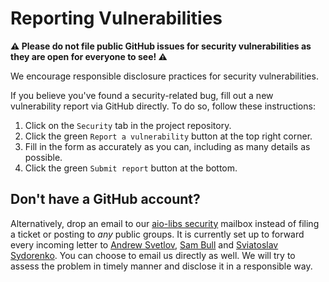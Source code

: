 # Reporting Vulnerabilities

**⚠️ Please do not file public GitHub issues for security
vulnerabilities as they are open for everyone to see! ⚠️**

We encourage responsible disclosure practices for security
vulnerabilities.


If you believe you've found a security-related bug, fill out a new
vulnerability report via GitHub directly. To do so, follow these instructions:
1. Click on the `Security` tab in the project repository.
2. Click the green `Report a vulnerability` button at the top right corner.
3. Fill in the form as accurately as you can, including as many details as
   possible.
4. Click the green `Submit report` button at the bottom.


## Don't have a GitHub account?

Alternatively, drop an email to our [aio-libs security] mailbox instead of
filing a ticket or posting to _any_ public groups. It is currently set up to
forward every incoming letter to [Andrew Svetlov], [Sam Bull] and [Sviatoslav
Sydorenko]. You can choose to email us directly as well. We will try to assess
the problem in timely manner and disclose it in a responsible way.

[aio-libs security]:
mailto:"'%40aio-libs'%20security%20reports"%20<security@aio-libs.org>?subject=[Security%20issue%20report]%20[PROJECT_NAME]%20SHORT%20TITLE...&body=I%20am%20writing%20to%20inform%20you%20that%20PROJECT_NAME%20has%20a%20pottential%20vulnerability%20and%20here%20are%20extremely%20detailed%20steps%20of%20how%20to%20exploit%20this%20dangerous%20behavior:%0D%0A%0D%0A1.%0D%0A2.%0D%0A3.%0D%0A%0D%0A
[Andrew Svetlov]:
mailto:"Andrew%20'%40asvetlov'%20Svetlov"%20<andrew.svetlov+aio-libs-security@gmail.com>?subject=[Security%20issue%20report]%20[PROJECT_NAME]%20SHORT%20TITLE...&body=I%20am%20writing%20to%20inform%20you%20that%20PROJECT_NAME%20has%20a%20pottential%20vulnerability%20and%20here%20are%20extremely%20detailed%20steps%20of%20how%20to%20exploit%20this%20dangerous%20behavior:%0D%0A%0D%0A1.%0D%0A2.%0D%0A3.%0D%0A%0D%0A
[Sam Bull]:
mailto:"Sam%20'%40dreamsorcerer'%20Bull"%20<aio-libs-sec@sambull.org>?subject=[Security%20issue%20report]%20[PROJECT_NAME]%20SHORT%20TITLE...&body=I%20am%20writing%20to%20inform%20you%20that%20PROJECT_NAME%20has%20a%20pottential%20vulnerability%20and%20here%20are%20extremely%20detailed%20steps%20of%20how%20to%20exploit%20this%20dangerous%20behavior:%0D%0A%0D%0A1.%0D%0A2.%0D%0A3.%0D%0A%0D%0A
[Sviatoslav Sydorenko]:
mailto:"Sviatoslav%20'%40webknjaz'%20Sydorenko"%20<wk+aio-libs-security@sydorenko.org.ua>?subject=[Security%20issue%20report]%20[PROJECT_NAME]%20SHORT%20TITLE...&body=I%20am%20writing%20to%20inform%20you%20that%20PROJECT_NAME%20has%20a%20pottential%20vulnerability%20and%20here%20are%20extremely%20detailed%20steps%20of%20how%20to%20exploit%20this%20dangerous%20behavior:%0D%0A%0D%0A1.%0D%0A2.%0D%0A3.%0D%0A%0D%0A
